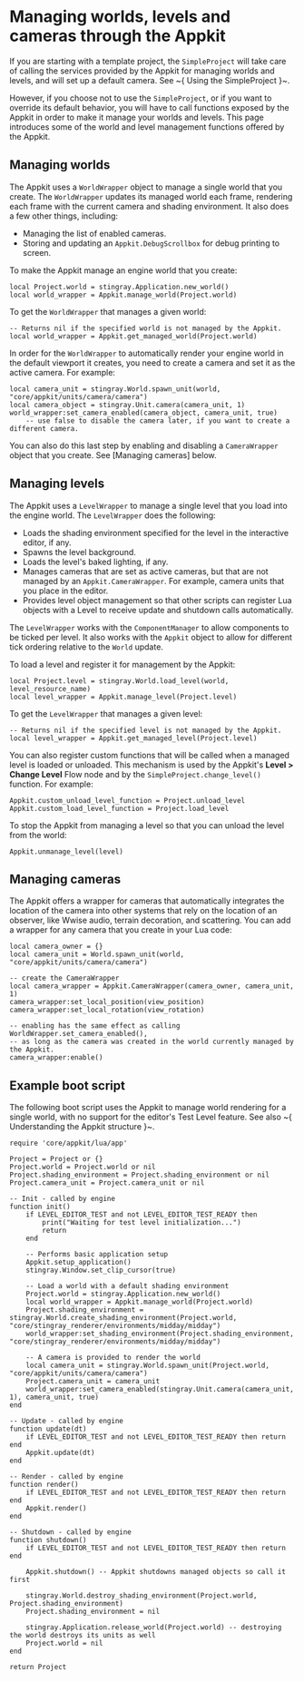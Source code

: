 # Managing worlds, levels and cameras through the Appkit

If you are starting with a template project, the `SimpleProject` will take care of calling the services provided by the Appkit for managing worlds and levels, and will set up a default camera. See ~{ Using the SimpleProject }~.

However, if you choose not to use the `SimpleProject`, or if you want to override its default behavior, you will have to call functions exposed by the Appkit in order to make it manage your worlds and levels. This page introduces some of the world and level management functions offered by the Appkit.

## Managing worlds

The Appkit uses a `WorldWrapper` object to manage a single world that you create. The `WorldWrapper` updates its managed world each frame, rendering each frame with the current camera and shading environment. It also does a few other things, including:

-	Managing the list of enabled cameras.
-	Storing and updating an `Appkit.DebugScrollbox` for debug printing to screen.

To make the Appkit manage an engine world that you create:

~~~{lua}
local Project.world = stingray.Application.new_world()
local world_wrapper = Appkit.manage_world(Project.world)
~~~

To get the `WorldWrapper` that manages a given world:

~~~{lua}
-- Returns nil if the specified world is not managed by the Appkit.
local world_wrapper = Appkit.get_managed_world(Project.world)
~~~

In order for the `WorldWrapper` to automatically render your engine world in the default viewport it creates, you need to create a camera and set it as the active camera. For example:

~~~{lua}
local camera_unit = stingray.World.spawn_unit(world, "core/appkit/units/camera/camera")
local camera_object = stingray.Unit.camera(camera_unit, 1)
world_wrapper:set_camera_enabled(camera_object, camera_unit, true)
	-- use false to disable the camera later, if you want to create a different camera.
~~~

You can also do this last step by enabling and disabling a `CameraWrapper` object that you create. See [Managing cameras] below.

## Managing levels

The Appkit uses a `LevelWrapper` to manage a single level that you load into the engine world. The `LevelWrapper` does the following:

-	Loads the shading environment specified for the level in the interactive editor, if any.
-	Spawns the level background.
-	Loads the level's baked lighting, if any.
-	Manages cameras that are set as active cameras, but that are not managed by an `Appkit.CameraWrapper`. For example, camera units that you place in the editor.
-	Provides level object management so that other scripts can register Lua objects with a Level to receive update and shutdown calls automatically.

The `LevelWrapper` works with the `ComponentManager` to allow components to be ticked per level. It also works with the `Appkit` object to allow for different tick ordering relative to the `World` update.

To load a level and register it for management by the Appkit:

~~~{lua}
local Project.level = stingray.World.load_level(world, level_resource_name)
local level_wrapper = Appkit.manage_level(Project.level)
~~~

To get the `LevelWrapper` that manages a given level:

~~~{lua}
-- Returns nil if the specified level is not managed by the Appkit.
local level_wrapper = Appkit.get_managed_level(Project.level)
~~~

You can also register custom functions that will be called when a managed level is loaded or unloaded. This mechanism is used by the Appkit's **Level > Change Level** Flow node and by the `SimpleProject.change_level()` function. For example:

~~~
Appkit.custom_unload_level_function = Project.unload_level
Appkit.custom_load_level_function = Project.load_level
~~~

To stop the Appkit from managing a level so that you can unload the level from the world:

~~~{lua}
Appkit.unmanage_level(level)
~~~

## Managing cameras

The Appkit offers a wrapper for cameras that automatically integrates the location of the camera into other systems that rely on the location of an observer, like Wwise audio, terrain decoration, and scattering. You can add a wrapper for any camera that you create in your Lua code:

~~~{lua}
local camera_owner = {}
local camera_unit = World.spawn_unit(world, "core/appkit/units/camera/camera")

-- create the CameraWrapper
local camera_wrapper = Appkit.CameraWrapper(camera_owner, camera_unit, 1)
camera_wrapper:set_local_position(view_position)
camera_wrapper:set_local_rotation(view_rotation)

-- enabling has the same effect as calling WorldWrapper.set_camera_enabled(),
-- as long as the camera was created in the world currently managed by the Appkit.
camera_wrapper:enable()
~~~

## Example boot script

The following boot script uses the Appkit to manage world rendering for a single world, with no support for the editor's Test Level feature. See also ~{ Understanding the Appkit structure }~.

~~~{lua}
require 'core/appkit/lua/app'

Project = Project or {}
Project.world = Project.world or nil
Project.shading_environment = Project.shading_environment or nil
Project.camera_unit = Project.camera_unit or nil

-- Init - called by engine
function init()
    if LEVEL_EDITOR_TEST and not LEVEL_EDITOR_TEST_READY then
        print("Waiting for test level initialization...")
        return
    end

    -- Performs basic application setup
    Appkit.setup_application()
    stingray.Window.set_clip_cursor(true)

    -- Load a world with a default shading environment
    Project.world = stingray.Application.new_world()
    local world_wrapper = Appkit.manage_world(Project.world)
    Project.shading_environment = stingray.World.create_shading_environment(Project.world, "core/stingray_renderer/environments/midday/midday")
    world_wrapper:set_shading_environment(Project.shading_environment, "core/stingray_renderer/environments/midday/midday")

    -- A camera is provided to render the world
    local camera_unit = stingray.World.spawn_unit(Project.world, "core/appkit/units/camera/camera")
    Project.camera_unit = camera_unit
    world_wrapper:set_camera_enabled(stingray.Unit.camera(camera_unit, 1), camera_unit, true)
end

-- Update - called by engine
function update(dt)
    if LEVEL_EDITOR_TEST and not LEVEL_EDITOR_TEST_READY then return end
    Appkit.update(dt)
end

-- Render - called by engine
function render()
    if LEVEL_EDITOR_TEST and not LEVEL_EDITOR_TEST_READY then return end
    Appkit.render()
end

-- Shutdown - called by engine
function shutdown()
    if LEVEL_EDITOR_TEST and not LEVEL_EDITOR_TEST_READY then return end

    Appkit.shutdown() -- Appkit shutdowns managed objects so call it first

    stingray.World.destroy_shading_environment(Project.world, Project.shading_environment)
    Project.shading_environment = nil

    stingray.Application.release_world(Project.world) -- destroying the world destroys its units as well
    Project.world = nil
end

return Project
~~~
